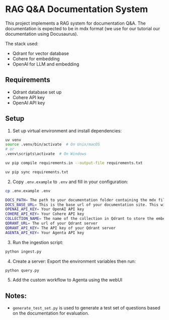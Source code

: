 # RAG Q&A Documentation System

This project implements a RAG system for documentation Q&A. The documentation is expected to be in mdx format (we use for our tutorial our documentation using Docusaurus).

The stack used:

- Qdrant for vector database
- Cohere for embedding
- OpenAI for LLM and embedding

## Requirements

- Qdrant database set up
- Cohere API key
- OpenAI API key

## Setup

1. Set up virtual environment and install dependencies:

```bash
uv venv
source .venv/bin/activate  # On Unix/macOS
# or
.venv\scripts\activate  # On Windows

uv pip compile requirements.in --output-file requirements.txt

uv pip sync requirements.txt
```

2. Copy `.env.example` to `.env` and fill in your configuration:

```bash
cp .env.example .env

DOCS_PATH= The path to your documentation folder containing the mdx files
DOCS_BASE_URL= This is the base url of your documentation site. This will be used to generate the links in the citations.
OPENAI_API_KEY= Your OpenAI API key
COHERE_API_KEY= Your Cohere API key
COLLECTION_NAME= The name of the collection in Qdrant to store the embeddings
QDRANT_URL= The url of your Qdrant server
QDRANT_API_KEY= The API key of your Qdrant server
AGENTA_API_KEY= Your Agenta API key
```

3. Run the ingestion script:

```bash
python ingest.py
```

4. Create a server:
Export the environment variables then run:

```bash
python query.py
```

5. Add the custom workflow to Agenta using the webUI

## Notes:

- `generate_test_set.py` is used to generate a test set of questions based on the documentation for evaluation.
